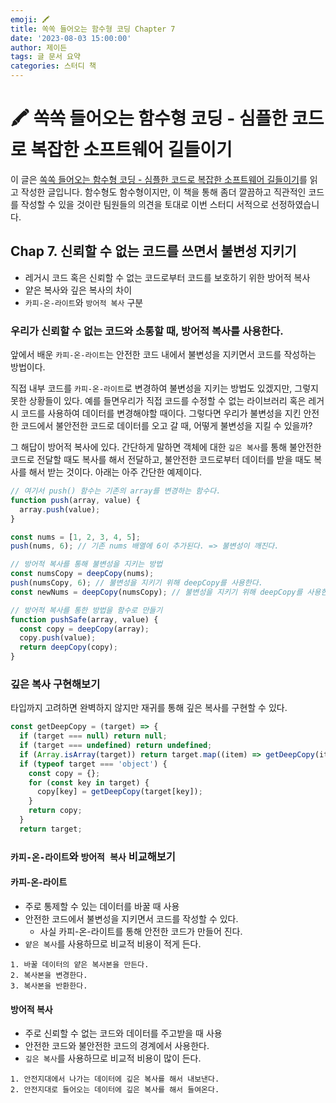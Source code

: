 ```yaml
---
emoji: 🖍️
title: 쏙쏙 들어오는 함수형 코딩 Chapter 7
date: '2023-08-03 15:00:00'
author: 제이든
tags: 글 문서 요약
categories: 스터디 책
---
```


# 🖍 쏙쏙 들어오는 함수형 코딩 - 심플한 코드로 복잡한 소프트웨어 길들이기

이 글은 [쏙쏙 들어오는 함수형 코딩 - 심플한 코드로 복잡한 소프트웨어 길들이기](https://product.kyobobook.co.kr/detail/S000001952246)를 읽고 작성한 글입니다.
함수형도 함수형이지만, 이 책을 통해 좀더 깔끔하고 직관적인 코드를 작성할 수 있을 것이란 팀원들의 의견을 토대로 이번 스터디 서적으로 선정하였습니다.

## Chap 7. 신뢰할 수 없는 코드를 쓰면서 불변성 지키기

- 레거시 코드 혹은 신뢰할 수 없는 코드로부터 코드를 보호하기 위한 방어적 복사
- 얕은 복사와 깊은 복사의 차이
- `카피-온-라이트`와 `방어적 복사` 구분

### 우리가 신뢰할 수 없는 코드와 소통할 때, 방어적 복사를 사용한다.

앞에서 배운 `카피-온-라이트`는 안전한 코드 내에서 불변성을 지키면서 코드를 작성하는 방법이다.

직접 내부 코드를 `카피-온-라이트`로 변경하여 불변성을 지키는 방법도 있겠지만, 그렇지 못한 상황들이 있다. 예를 들면우리가 직접 코드를 수정할 수 없는 라이브러리 혹은 레거시 코드를 사용하여 데이터를 변경해야할 때이다. 그렇다면 우리가 불변성을 지킨 안전한 코드에서 불안전한 코드로 데이터를 오고 갈 때, 어떻게 불변성을 지킬 수 있을까?

그 해답이 방어적 복사에 있다. 간단하게 말하면 객체에 대한 `깊은 복사`를 통해 불안전한 코드로 전달할 때도 복사를 해서 전달하고, 불안전한 코드로부터 데이터를 받을 때도 복사를 해서 받는 것이다. 아래는 아주 간단한 예제이다.

```js
// 여기서 push() 함수는 기존의 array를 변경하는 함수다.
function push(array, value) {
  array.push(value);
}

const nums = [1, 2, 3, 4, 5];
push(nums, 6); // 기존 nums 배열에 6이 추가된다. => 불변성이 깨진다.

// 방어적 복사를 통해 불변성을 지키는 방법
const numsCopy = deepCopy(nums);
push(numsCopy, 6); // 불변성을 지키기 위해 deepCopy를 사용한다.
const newNums = deepCopy(numsCopy); // 불변성을 지키기 위해 deepCopy를 사용한다.

// 방어적 복사를 통한 방법을 함수로 만들기
function pushSafe(array, value) {
  const copy = deepCopy(array);
  copy.push(value);
  return deepCopy(copy);
}
```

### 깊은 복사 구현해보기

타입까지 고려하면 완벽하지 않지만 재귀를 통해 깊은 복사를 구현할 수 있다.

```js
const getDeepCopy = (target) => {
  if (target === null) return null;
  if (target === undefined) return undefined;
  if (Array.isArray(target)) return target.map((item) => getDeepCopy(item));
  if (typeof target === 'object') {
    const copy = {};
    for (const key in target) {
      copy[key] = getDeepCopy(target[key]);
    }
    return copy;
  }
  return target;
```

### `카피-온-라이트`와 `방어적 복사` 비교해보기

#### 카피-온-라이트

- 주로 통제할 수 있는 데이터를 바꿀 때 사용
- 안전한 코드에서 불변성을 지키면서 코드를 작성할 수 있다.
  - 사실 카피-온-라이트를 통해 안전한 코드가 만들어 진다.
- `얕은 복사`를 사용하므로 비교적 비용이 적게 든다.

```
1. 바꿀 데이터의 얕은 복사본을 만든다.
2. 복사본을 변경한다.
3. 복사본을 반환한다.
```

#### 방어적 복사

- 주로 신뢰할 수 없는 코드와 데이터를 주고받을 때 사용
- 안전한 코드와 불안전한 코드의 경계에서 사용한다.
- `깊은 복사`를 사용하므로 비교적 비용이 많이 든다.

```
1. 안전지대에서 나가는 데이터에 깊은 복사를 해서 내보낸다.
2. 안전지대로 들어오는 데이터에 깊은 복사를 해서 들여온다.
```

```toc

```
